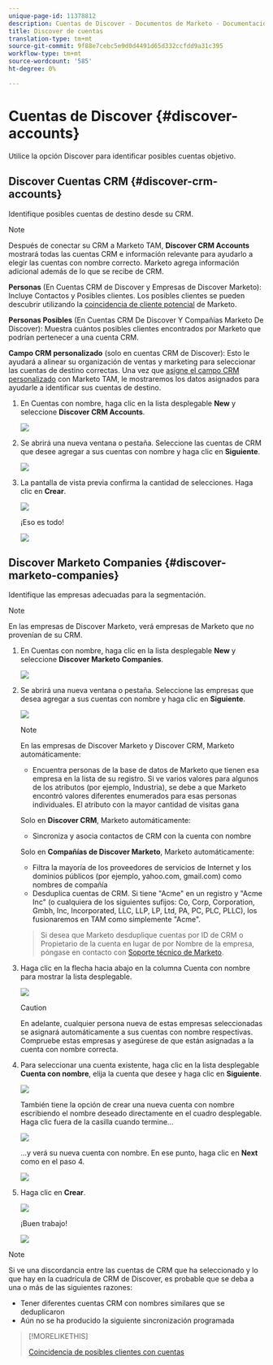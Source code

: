 ```yaml
---
unique-page-id: 11378812
description: Cuentas de Discover - Documentos de Marketo - Documentación del producto
title: Discover de cuentas
translation-type: tm+mt
source-git-commit: 9f88e7cebc5e9d0d4491d65d332ccfdd9a31c395
workflow-type: tm+mt
source-wordcount: '585'
ht-degree: 0%

---
```



# Cuentas de Discover {#discover-accounts}

Utilice la opción Discover para identificar posibles cuentas objetivo.

## Discover Cuentas CRM {#discover-crm-accounts}

Identifique posibles cuentas de destino desde su CRM.

>[!NOTE]
>
>Después de conectar su CRM a Marketo TAM, **Discover CRM Accounts** mostrará todas las cuentas CRM e información relevante para ayudarlo a elegir las cuentas con nombre correcto. Marketo agrega información adicional además de lo que se recibe de CRM.

**Personas**  (En Cuentas CRM de Discover y Empresas de Discover Marketo): Incluye Contactos y Posibles clientes. Los posibles clientes se pueden descubrir utilizando la [coincidencia de cliente potencial](/help/marketo/product-docs/target-account-management/target/named-accounts/lead-to-account-matching.md) de Marketo.

**Personas Posibles**  (En Cuentas CRM De Discover Y Compañías Marketo De Discover): Muestra cuántos posibles clientes encontrados por Marketo que podrían pertenecer a una cuenta CRM.

**Campo CRM personalizado**  (solo en cuentas CRM de Discover): Esto le ayudará a alinear su organización de ventas y marketing para seleccionar las cuentas de destino correctas. Una vez que [asigne el campo CRM personalizado](/help/marketo/product-docs/target-account-management/setup-tam/create-a-custom-field-for-crm-discovery.md) con Marketo TAM, le mostraremos los datos asignados para ayudarle a identificar sus cuentas de destino.

1. En Cuentas con nombre, haga clic en la lista desplegable **New** y seleccione **Discover CRM Accounts**.

   ![](assets/disc-crm-one.png)

1. Se abrirá una nueva ventana o pestaña. Seleccione las cuentas de CRM que desee agregar a sus cuentas con nombre y haga clic en **Siguiente**.

   ![](assets/disc-crm-two.png)

1. La pantalla de vista previa confirma la cantidad de selecciones. Haga clic en **Crear**.

   ![](assets/disc-three.png)

   ¡Eso es todo!

   ![](assets/disc-four.png)

## Discover Marketo Companies {#discover-marketo-companies}

Identifique las empresas adecuadas para la segmentación.

>[!NOTE]
>
>En las empresas de Discover Marketo, verá empresas de Marketo que no provenían de su CRM.

1. En Cuentas con nombre, haga clic en la lista desplegable **New** y seleccione **Discover Marketo Companies**.

   ![](assets/one-1.png)

1. Se abrirá una nueva ventana o pestaña. Seleccione las empresas que desea agregar a sus cuentas con nombre y haga clic en **Siguiente**.

   ![](assets/disc-comp-two.png)

   >[!NOTE]
   >
   >En las empresas de Discover Marketo y Discover CRM, Marketo automáticamente:
   >
   >* Encuentra personas de la base de datos de Marketo que tienen esa empresa en la lista de su registro. Si ve varios valores para algunos de los atributos (por ejemplo, Industria), se debe a que Marketo encontró valores diferentes enumerados para esas personas individuales. El atributo con la mayor cantidad de visitas gana
   >
   >Solo en **Discover CRM**, Marketo automáticamente:
   >
   >* Sincroniza y asocia contactos de CRM con la cuenta con nombre
   >
   >Solo en **Compañías de Discover Marketo**, Marketo automáticamente:
   >
   >* Filtra la mayoría de los proveedores de servicios de Internet y los dominios públicos (por ejemplo, yahoo.com, gmail.com) como nombres de compañía
      >
      >
   * Desduplica cuentas de CRM. Si tiene &quot;Acme&quot; en un registro y &quot;Acme Inc&quot; (o cualquiera de los siguientes sufijos: Co, Corp, Corporation, Gmbh, Inc, Incorporated, LLC, LLP, LP, Ltd, PA, PC, PLC, PLLC), los fusionaremos en TAM como simplemente &quot;Acme&quot;.
   >
   >Si desea que Marketo desduplique cuentas por ID de CRM o Propietario de la cuenta en lugar de por Nombre de la empresa, póngase en contacto con [Soporte técnico de Marketo](https://nation.marketo.com/t5/Support/ct-p/Support).

1. Haga clic en la flecha hacia abajo en la columna Cuenta con nombre para mostrar la lista desplegable.

   ![](assets/disc-comp-three.png)

   >[!CAUTION]
   >
   >En adelante, cualquier persona nueva de estas empresas seleccionadas se asignará automáticamente a sus cuentas con nombre respectivas. Compruebe estas empresas y asegúrese de que están asignadas a la cuenta con nombre correcta.

1. Para seleccionar una cuenta existente, haga clic en la lista desplegable **Cuenta con nombre**, elija la cuenta que desee y haga clic en **Siguiente**.

   ![](assets/disc-comp-four.png)

   También tiene la opción de crear una nueva cuenta con nombre escribiendo el nombre deseado directamente en el cuadro desplegable. Haga clic fuera de la casilla cuando termine...

   ![](assets/disc-comp-five.png)

   ...y verá su nueva cuenta con nombre. En ese punto, haga clic en **Next** como en el paso 4.

   ![](assets/disc-comp-six.png)

1. Haga clic en **Crear**.

   ![](assets/disc-comp-seven.png)

   ¡Buen trabajo!

   ![](assets/disc-co-six.png)

>[!NOTE]
>
>Si ve una discordancia entre las cuentas de CRM que ha seleccionado y lo que hay en la cuadrícula de CRM de Discover, es probable que se deba a una o más de las siguientes razones:
>
>* Tener diferentes cuentas CRM con nombres similares que se deduplicaron
>* Aún no se ha producido la siguiente sincronización programada


>[!MORELIKETHIS]
>
>[Coincidencia de posibles clientes con cuentas](/help/marketo/product-docs/target-account-management/target/named-accounts/lead-to-account-matching.md)

